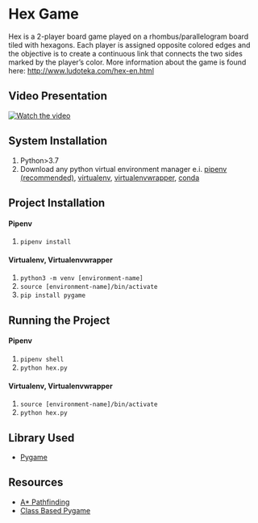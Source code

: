 # Hex Game
Hex is a 2-player board game played on a rhombus/parallelogram board tiled
with hexagons. Each player is assigned opposite colored edges and the
objective is to create a continuous link that connects the two sides marked
by the player’s color. More information about the game is found here: http://www.ludoteka.com/hex-en.html 

## Video Presentation
  [![Watch the video](https://img.youtube.com/vi/pweQzGeLW1o/maxresdefault.jpg)](https://youtu.be/pweQzGeLW1o)

## System Installation
  1. Python>3.7
  2. Download any python virtual environment manager e.i. [pipenv (recommended)](https://pypi.org/project/pipenv/), [virtualenv](https://virtualenv.pypa.io/en/latest/), [virtualenvwrapper](https://virtualenvwrapper.readthedocs.io/en/latest/), [conda](https://docs.conda.io/en/latest/)

## Project Installation
#### Pipenv
  1. `pipenv install`
#### Virtualenv, Virtualenvwrapper
  1. `python3 -m venv [environment-name]`
  2. `source [environment-name]/bin/activate`
  3. `pip install pygame`
  
## Running the Project
#### Pipenv
  1. `pipenv shell`
  2. `python hex.py`
#### Virtualenv, Virtualenvwrapper
  1. `source [environment-name]/bin/activate`
  2. `python hex.py`

## Library Used
  * [Pygame](https://www.pygame.org/news)

## Resources
  * [A* Pathfinding](https://medium.com/@nicholas.w.swift/easy-a-star-pathfinding-7e6689c7f7b2)
  * [Class Based Pygame](http://pygametutorials.wikidot.com/tutorials-basic)
